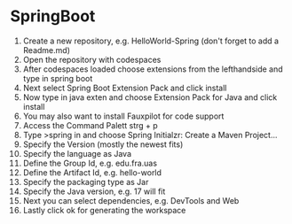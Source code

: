 # SpringBoot

1. Create a new repository, e.g. HelloWorld-Spring (don't forget to add a Readme.md)
2. Open the repository with codespaces
3. After codespaces loaded choose extensions from the lefthandside and type in spring boot
4. Next select Spring Boot Extension Pack and click install
5. Now type in java exten and choose Extension Pack for Java and click install
6. You may also want to install Fauxpilot for code support
7. Access the Command Palett strg + p
8. Type >spring in and choose Spring Initialzr: Create a Maven Project...
9. Specify the Version (mostly the newest fits)
10. Specify the language as Java
11. Define the Group Id, e.g. edu.fra.uas
12. Define the Artifact Id, e.g. hello-world
13. Specify the packaging type as Jar
14. Specify the Java version, e.g. 17 will fit
15. Next you can select dependencies, e.g. DevTools and Web
16. Lastly click ok for generating the workspace

